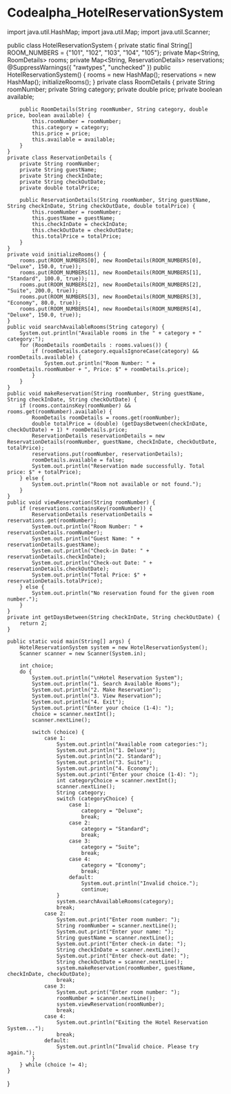 # Codealpha_HotelReservationSystem
import java.util.HashMap;
import java.util.Map;
import java.util.Scanner;

public class HotelReservationSystem {
    private static final String[] ROOM_NUMBERS = {"101", "102", "103", "104", "105"};
    private Map<String, RoomDetails> rooms;
    private Map<String, ReservationDetails> reservations;
    @SuppressWarnings({ "rawtypes", "unchecked" })
    public HotelReservationSystem() {
        rooms = new HashMap();
        reservations = new HashMap();
        initializeRooms();
    }
    private class RoomDetails {
        private String roomNumber;
        private String category;
        private double price;
        private boolean available;

        public RoomDetails(String roomNumber, String category, double price, boolean available) {
            this.roomNumber = roomNumber;
            this.category = category;
            this.price = price;
            this.available = available;
        }
    }
    private class ReservationDetails {
        private String roomNumber;
        private String guestName;
        private String checkInDate;
        private String checkOutDate;
        private double totalPrice;

        public ReservationDetails(String roomNumber, String guestName, String checkInDate, String checkOutDate, double totalPrice) {
            this.roomNumber = roomNumber;
            this.guestName = guestName;
            this.checkInDate = checkInDate;
            this.checkOutDate = checkOutDate;
            this.totalPrice = totalPrice;
        }
    }
    private void initializeRooms() {
        rooms.put(ROOM_NUMBERS[0], new RoomDetails(ROOM_NUMBERS[0], "Deluxe", 150.0, true));
        rooms.put(ROOM_NUMBERS[1], new RoomDetails(ROOM_NUMBERS[1], "Standard", 100.0, true));
        rooms.put(ROOM_NUMBERS[2], new RoomDetails(ROOM_NUMBERS[2], "Suite", 200.0, true));
        rooms.put(ROOM_NUMBERS[3], new RoomDetails(ROOM_NUMBERS[3], "Economy", 80.0, true));
        rooms.put(ROOM_NUMBERS[4], new RoomDetails(ROOM_NUMBERS[4], "Deluxe", 150.0, true));
    }
    public void searchAvailableRooms(String category) {
        System.out.println("Available rooms in the " + category + " category:");
        for (RoomDetails roomDetails : rooms.values()) {
            if (roomDetails.category.equalsIgnoreCase(category) && roomDetails.available) {
                System.out.println("Room Number: " + roomDetails.roomNumber + ", Price: $" + roomDetails.price);
            }
        }
    }
    public void makeReservation(String roomNumber, String guestName, String checkInDate, String checkOutDate) {
        if (rooms.containsKey(roomNumber) && rooms.get(roomNumber).available) {
            RoomDetails roomDetails = rooms.get(roomNumber);
            double totalPrice = (double) (getDaysBetween(checkInDate, checkOutDate) + 1) * roomDetails.price;
            ReservationDetails reservationDetails = new ReservationDetails(roomNumber, guestName, checkInDate, checkOutDate, totalPrice);
            reservations.put(roomNumber, reservationDetails);
            roomDetails.available = false;
            System.out.println("Reservation made successfully. Total price: $" + totalPrice);
        } else {
            System.out.println("Room not available or not found.");
        }
    }
    public void viewReservation(String roomNumber) {
        if (reservations.containsKey(roomNumber)) {
            ReservationDetails reservationDetails = reservations.get(roomNumber);
            System.out.println("Room Number: " + reservationDetails.roomNumber);
            System.out.println("Guest Name: " + reservationDetails.guestName);
            System.out.println("Check-in Date: " + reservationDetails.checkInDate);
            System.out.println("Check-out Date: " + reservationDetails.checkOutDate);
            System.out.println("Total Price: $" + reservationDetails.totalPrice);
        } else {
            System.out.println("No reservation found for the given room number.");
        }
    }
    private int getDaysBetween(String checkInDate, String checkOutDate) {
        return 2;
    }

    public static void main(String[] args) {
        HotelReservationSystem system = new HotelReservationSystem();
        Scanner scanner = new Scanner(System.in);

        int choice;
        do {
            System.out.println("\nHotel Reservation System");
            System.out.println("1. Search Available Rooms");
            System.out.println("2. Make Reservation");
            System.out.println("3. View Reservation");
            System.out.println("4. Exit");
            System.out.print("Enter your choice (1-4): ");
            choice = scanner.nextInt();
            scanner.nextLine(); 

            switch (choice) {
                case 1:
                    System.out.println("Available room categories:");
                    System.out.println("1. Deluxe");
                    System.out.println("2. Standard");
                    System.out.println("3. Suite");
                    System.out.println("4. Economy");
                    System.out.print("Enter your choice (1-4): ");
                    int categoryChoice = scanner.nextInt();
                    scanner.nextLine(); 
                    String category;
                    switch (categoryChoice) {
                        case 1:
                            category = "Deluxe";
                            break;
                        case 2:
                            category = "Standard";
                            break;
                        case 3:
                            category = "Suite";
                            break;
                        case 4:
                            category = "Economy";
                            break;
                        default:
                            System.out.println("Invalid choice.");
                            continue;
                    }
                    system.searchAvailableRooms(category);
                    break;
                case 2:
                    System.out.print("Enter room number: ");
                    String roomNumber = scanner.nextLine();
                    System.out.print("Enter your name: ");
                    String guestName = scanner.nextLine();
                    System.out.print("Enter check-in date: ");
                    String checkInDate = scanner.nextLine();
                    System.out.print("Enter check-out date: ");
                    String checkOutDate = scanner.nextLine();
                    system.makeReservation(roomNumber, guestName, checkInDate, checkOutDate);
                    break;
                case 3:
                    System.out.print("Enter room number: ");
                    roomNumber = scanner.nextLine();
                    system.viewReservation(roomNumber);
                    break;
                case 4:
                    System.out.println("Exiting the Hotel Reservation System...");
                    break;
                default:
                    System.out.println("Invalid choice. Please try again.");
            }
        } while (choice != 4);
    }
}

